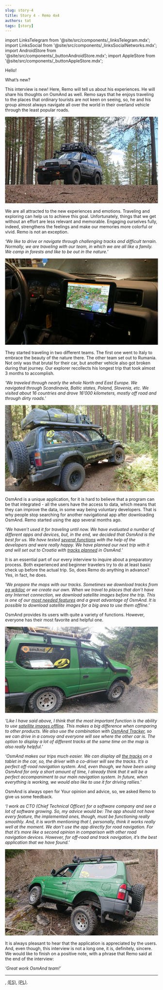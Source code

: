 ```yaml
---
slug: story-4
title: Story 4 - Remo 4x4
authors: tat
tags: [story]
---
```

import LinksTelegram from '@site/src/components/_linksTelegram.mdx';
import LinksSocial from '@site/src/components/_linksSocialNetworks.mdx';
import AndroidStore from '@site/src/components/_buttonAndroidStore.mdx';
import AppleStore from '@site/src/components/_buttonAppleStore.mdx';

Hello!

What’s new?

This interview is new! Here, Remo will tell us about his experiences. He will share his thoughts on OsmAnd as well. Remo says that he enjoys traveling to the places that ordinary tourists are not keen on seeing, so, he and his group almost always navigate all over the world in their overland vehicle through the least popular roads.

![Story 4](./story-4-2.jpg)

<!--truncate-->

We are all attracted to the new experiences and emotions. Traveling and exploring can help us to achieve this goal. Unfortunately, things that we get without an effort are less relevant and memorable. Engaging ourselves fully, indeed, strengthens the feelings and make our memories more colorful or vivid. Remo is not an exception.

_‘We like to drive or navigate through challenging tracks and difficult terrain. Normally, we are traveling with our team, in which we are all like a family. We camp in forests and like to be out in the nature.’_

![Story 4](./story-4-1.jpg)

They started traveling in two different teams. The first one went to Italy to embrace the beauty of the nature there. The other team set out to Rumania. Not only was that brutal for their car, but another vehicle also got broken during that journey. Our explorer recollects his longest trip that took almost 3 months to accomplish.

_‘We traveled through nearly the whole North and East Europe. We navigated through Scandinavia, Baltic states, Poland, Slovenia, etc. We visited about 16 countries and drove 16’000 kilometers, mostly off road and through dirty roads.’_

![Story 4](./story-4-3.jpg)

OsmAnd is a unique application, for it is hard to believe that a program can be that integrated - all the users have the access to data, which means that they can improve the data, in some way being voluntary developers. That is why people stop searching for another navigational app after downloading OsmAnd. Remo started using the app several months ago.

_‘We haven’t used it for traveling until now. We have evaluated a number of different apps and devices, but, in the end, we decided that OsmAnd is the best for us. We have tested <a href="https://osmand.net/features">several functions</a> with the help of the developers and were really happy. We have planned our next trip with it and will set out to Croatia with <a href="https://osmand.net/features/trip-planning">tracks planned</a> in OsmAnd.’_

It is an essential part of our every interview to inquire about a preparatory process. Both experienced and beginner travelers try to do at least basic check up before the actual trip. So, does Remo do anything in advance? Yes, in fact, he does.

_‘We prepare the maps with our tracks. Sometimes we download tracks from <a href="https://www.wikiloc.com/">eg wikiloc</a> or we create our own. When we travel to places that don’t have any Internet connection, we download satellite images before the trip. This is one of our <a href="https://osmand.net/features/online-maps-plugin">most needed features</a> and a great advantage of OsmAnd. It is possible to download satellite images for a big area to use them offline.’_

OsmAnd provides its users with quite a variety of functions. However, everyone has their most favorite and helpful one.

![Story 4](./story-4-4.jpg)

_‘Like I have said above, I think that the most important function is the ability to use <a href="https://osmand.net/features/online-maps-plugin">satellite images offline</a>. This makes a big difference when comparing to other products. We also use the combination with <a href="https://osmand.net/features/tracker">OsmAnd Tracker</a>, so we can drive in a convoy and everyone will see where the other car is. The option to display a lot of different tracks at the same time on the map is also really helpful.’_

_‘OsmAnd makes our trips much easier. We can display all <a href="https://osmand.net/features/trip-recording-plugin">the tracks</a> on a tablet in the car, so, the driver with a co-driver will see the tracks. It’s a perfect off-road navigation system. And, even though, we have been using OsmAnd for only a short amount of time, I already think that it will be a perfect accompaniment to our main navigation system. In future, when everything is working, we would also like to use it for driving rallies.’_

OsmAnd is always open for Your opinion and advice, so, we asked Remo to give us some feedback.

_‘I work as CTO (Chief Technical Officer) for a software company and see a lot of software growing. So, my advice would be: The app should not have every feature, the implemented ones, though, must be functioning really smoothly. And, it is worth mentioning that I, personally, think it works really well at the moment. We don’t use the app directly for road navigation. For that it’s more like a second opinion in comparison with other road navigation devices. However, for off-road and track navigation, it’s the best application that we have found.’_

![Story 4](./story-4-5.jpg)

It is always pleasant to hear that the application is appreciated by the users. And, even though, this interview is not a long one, it is, definitely, sincere. We would like to finish on a positive note, with a phrase that Remo said at the end of the interview:

_‘Great work OsmAnd team!’_

_________________________________________________

<AndroidStore/>  <AppleStore/>

<LinksSocial/>
 <LinksTelegram/>, <a href="https://t.me/osmand_es">(ES)</a>, <a href="https://t.me/osmand_pl">(PL)</a>.